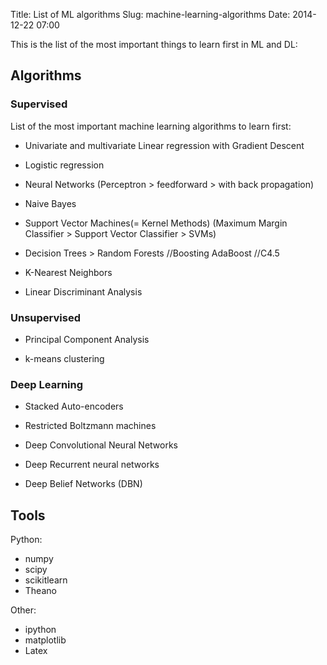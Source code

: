 Title: List of ML algorithms
Slug: machine-learning-algorithms
Date: 2014-12-22 07:00

<!--
[TODO] Add brief descriptions/classification to each of the algorithms.
[TODO]Check out distilled as well
-->
This is the list of the most important things to learn first in ML and DL:

## Algorithms
### Supervised
List of the most important machine learning algorithms to learn first:

- Univariate and multivariate Linear regression with Gradient Descent

- Logistic regression


- Neural Networks (Perceptron > feedforward > with back propagation)


- Naive Bayes

- Support Vector Machines(= Kernel Methods)
  (Maximum Margin Classifier > Support Vector Classifier > SVMs)

- Decision Trees > Random Forests //Boosting AdaBoost //C4.5

- K-Nearest Neighbors

- Linear Discriminant Analysis

### Unsupervised

- Principal Component Analysis

- k-means clustering

### Deep Learning

- Stacked Auto-encoders

- Restricted Boltzmann machines

- Deep Convolutional Neural Networks

- Deep Recurrent neural networks

- Deep Belief Networks (DBN)

<!-- 
- singular value decomposition
- Locally Weighted Regression
- Q learning
- EM Expectation maximization
- Apriori
- First-Order Inductive Learning
-->

## Tools

Python:

- numpy
- scipy
- scikitlearn
- Theano

Other:

- ipython
- matplotlib
- Latex

<!--
//Orange python?  
//matlab?  
//octave?  
//weka??  
-->

<!--
## Topics

- General overview, terms, into, background.
    - What is ML? Applications of ML
        - Types of Learning: supervised/unsupervised learning
    - classification/regression(difference)
- ML Algorithms
    - Supervised Learning
      - Linear Regression with one variable
          - Model Representation
          - Cost function
          - Gradient Descent
      - Linear Regression with multiple variables
          - Gradient descent for multiple vectors
          - Features and polynomial regression
          - Normal Equation
      - Logistic Reression
      - k-Nearest Neighbor
      - Decision Tree
      - Naive Bayesian Classifiers

      - Support Vector Machines
      - Random Forests

    - Unsupervised Learning
      - k-Means Clustering
      - Hierarchical Clustering
      - Self-Organizing Maps
      - Apriori Association
- Deep Learning
  - Perceptron
	- Linear Regression
  - Gradient Descent
  - Stochastic Gradient descent
  - Multilayer Perceptrons
  - Backpropogation
  - Hidden Layer Representations

  - Neural Networks: Representation and learning
      - Neurons
      - Model representation
      - Cost function
      - Backpropogation algorithm
      - Gradient checking
      - Random Initialization

  - Perceptron
    
  - Artificial Neural Networks Representation
  - General Regression Neural Networks
  - Feed-Forward Neural Networks
- Other/General ML
  - ML Systems design
    - Error  Analysis
  - Dimensionality Reduction
  - Anomaly Detection
  - Recommender Systems
-->


<!-- To Sort, other topics
- Neural networks:
  - Types of neurons,
  - Learning rules for binary,
  - linear and logistic neurons,
  - FeedForward Neural Networks (FFNN)
  - Backpropagation (BP),
  - BP with weight constraints.
  - Recurrent Neural Networks (RNN),
  - FFNN interpretation for RNN,
  - BP through time,
  - Exploding/Vanishing gradients.
- Energy-based models:
  - Hopfield Nets (HN),
  - Learning & unlearning in HN,
  - HN with hidden units,
  - Simulated annealing,
  - Boltzmann machines (BM),
  - BM Learning algorithm.
- Deep Neural Networks:
  - Deep Boltzmann Machines (DBM),
  - Restricted Boltzmann Machines (RBM),
  - Contrastive Divergence and variants (PCD, CD_k),
  - Stacked RBMs for pre-training,
  - Discriminative finetuning using BP.
- Nonlinear Dimensionality Reduction:
  - Autoencoders (AE),
  - AE for document retrieval/visualization,
  - AE for semantic hashing
- Other:
  - Minibatch gradient descent,
  - Momentum method,
  - Adaptive Learning rates,
  - Limiting size of weights,
  - Weight decay,
  - Early stopping,
  - Noise as regularizer,
  - Dropouts,
  - Bagging/Averaging and Boosting,
  - Bias-variance tradeoff,
  - Implementation on GPGPUs. 
-->

